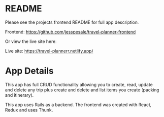 # README

Please see the projects frontend README for full app description.

Frontend: https://github.com/jesspesale/travel-planner-frontend

Or view the live site here:

Live site: https://travel-plannerr.netlify.app/


# App Details
 This app has full CRUD functionality allowing you to create, read, update and delete any trip plus create and delete and list items you create (packing and itinerary).

This app uses Rails as a backend.
The frontend was created with React, Redux and uses Thunk.
